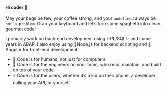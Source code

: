 #### Hi coder 👋

May your bugs be few, your coffee strong, and your `undefined` always be `not a problem`. Grab your keyboard and let’s turn some spaghetti into clean, gourmet code! 

I primarily work on back-end development using ✨PL/SQL✨ and some years in ABAP. I also enjoy using 🔭Node.js for backend scripting and 🔭Angular for front-end development.

- 🤔 Code is for humans, not just for computers.
- 👯 Code is for the engineers on your team, who read, maintain, and build on top of your code.
- ⚡ Code is for the users, whether it’s a kid on their phone, a developer calling your API, or yourself.

<!--
**karol-preiskorn/karol-preiskorn** is a ✨ _special_ ✨ repository because its `README.md` (this file) appears on your GitHub profile.
🔭 I’m currently working on an off-work development for learning ✨3D inventory project✨ — a solution that allows you to build spatial and database representations of various types of warehouses and server rooms. 

🌱 I’m currently learning about promises and reactive forms in Angular on Prular and Node.js on Inversible Labs.
Here are some ideas to get you started:

- 🔭 I’m currently working on ...
- 🌱 I’m currently learning ...
- 👯 I’m looking to collaborate on ...
- 🤔 I’m looking for help with ...
- 🤔 Ask me about ...
- 📫 How to reach me: ...
- 😄 Pronouns: ...
- ⚡ Fun fact: ...
-->
